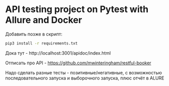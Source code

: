 # API testing project on Pytest with Allure and Docker


Добавить позже в скрипт:
```sh
pip3 install -r requirements.txt
 ```

Дока тут - http://localhost:3001/apidoc/index.html

Отписать про API - https://github.com/mwinteringham/restful-booker

Надо сделать разные тесты - позитивные/негативные, с возможностью последовательного запуска и выборочного запуска, плюс отчёт в ALURE